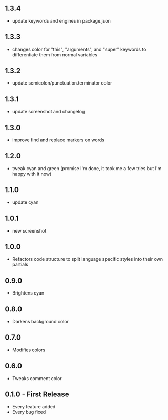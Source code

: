 ## 1.3.4
* update keywords and engines in package.json

## 1.3.3
* changes color for "this", "arguments", and "super" keywords to differentiate them from normal variables

## 1.3.2
* update semicolon/punctuation.terminator color

## 1.3.1
* update screenshot and changelog

## 1.3.0
* improve find and replace markers on words

## 1.2.0
* tweak cyan and green (promise I'm done, it took me a few tries but I'm happy with it now)

## 1.1.0
* update cyan

## 1.0.1
* new screenshot

## 1.0.0
* Refactors code structure to split language specific styles into their own partials

## 0.9.0
* Brightens cyan

## 0.8.0
* Darkens background color

## 0.7.0
* Modifies colors

## 0.6.0
* Tweaks comment color

## 0.1.0 - First Release
* Every feature added
* Every bug fixed
